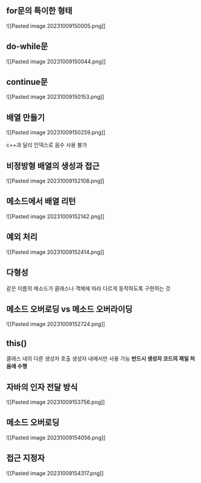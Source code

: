 ## for문의 특이한 형태
![[Pasted image 20231009150005.png]]
## do-while문
![[Pasted image 20231009150044.png]]
## continue문
![[Pasted image 20231009150153.png]]
## 배열 만들기
![[Pasted image 20231009150259.png]]

c++과 달리 인덱스로 음수 사용 불가
## 비정방형 배열의 생성과 접근
![[Pasted image 20231009152108.png]]
## 메소드에서 배열 리턴
![[Pasted image 20231009152142.png]]
## 예외 처리
![[Pasted image 20231009152414.png]]
## 다형성
같은 이름의 메소드가 클래스나 객체에 따라 다르게 동작하도록 구현하는 것
## 메소드 오버로딩 vs 메소드 오버라이딩
![[Pasted image 20231009152724.png]]
## this()
클래스 내의 다른 생성자 호출
생성자 내에서만 사용 가능
**반드시 생성자 코드의 제일 처음에 수행**
## 자바의 인자 전달 방식
![[Pasted image 20231009153756.png]]
## 메소드 오버로딩
![[Pasted image 20231009154056.png]]
## 접근 지정자
![[Pasted image 20231009154317.png]]








